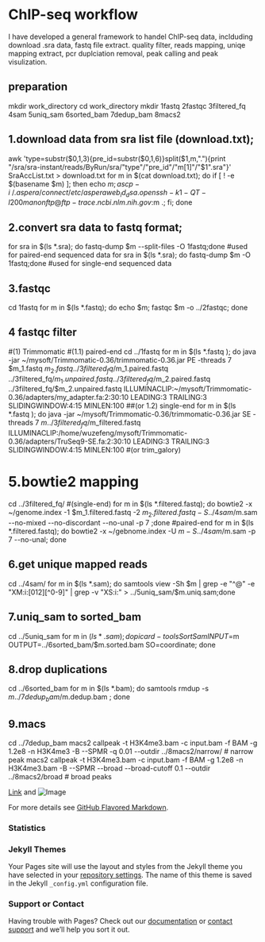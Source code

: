 # ChIP-seq workflow

I have developed a general framework to handel ChIP-seq data, inclduding download .sra data, fastq file extract. quality filter, reads mapping, uniqe mapping extract, pcr duplciation removal, peak calling and peak visulization.

## preparation 
mkdir work_directory
cd work_directory
mkdir 1fastq 2fastqc 3filtered_fq 4sam 5uniq_sam 6sorted_bam 7dedup_bam 8macs2


## 1.download data from sra list file (download.txt);
awk 'type=substr($0,1,3){pre_id=substr($0,1,6)}split($1,m,"."){print "/sra/sra-instant/reads/ByRun/sra/"type"/"pre_id"/"m[1]"/"$1".sra"}' SraAccList.txt > download.txt 
for m in $(cat download.txt); do if [ ! -e $(basename $m) ]; then echo $m; ascp -i ~/.aspera/connect/etc/asperaweb_id_dsa.openssh -k 1 -QT -l 200m anonftp@ftp-trace.ncbi.nlm.nih.gov:$m .; fi; done

##  2.convert sra data to fastq format;

for sra in $(ls *.sra); do fastq-dump $m --split-files -O 1fastq;done   #used for paired-end sequenced data
for sra in $(ls *.sra); do fastq-dump $m -O 1fastq;done                 #used for single-end sequenced data

## 3.fastqc 
cd 1fastq
for m in $(ls *.fastq); do echo $m; fastqc $m  -o ../2fastqc; done

## 4 fastqc filter
#(1) Trimmomatic
#(1.1) paired-end
cd ../1fastq
for m in $(ls *.fastq ); do java -jar ~/mysoft/Trimmomatic-0.36/trimmomatic-0.36.jar PE -threads 7 $m_1.fastq $m_2.fastq  ../3filtered_fq/$m_1.paired.fastq ../3filtered_fq/$m_1.unpaired.fastq ../3filtered_fq/$m_2.paired.fastq ../3filtered_fq/$m_2.unpaired.fastq ILLUMINACLIP:~/mysoft/Trimmomatic-0.36/adapters/my_adapter.fa:2:30:10 LEADING:3 TRAILING:3 SLIDINGWINDOW:4:15 MINLEN:100
##(or 1.2) single-end
for m in $(ls *.fastq ); do java -jar ~/mysoft/Trimmomatic-0.36/trimmomatic-0.36.jar SE -threads 7 $m  ../3filtered_fq/$m_filtered.fastq  ILLUMINACLIP:/home/wuzefeng/mysoft/Trimmomatic-0.36/adapters/TruSeq9-SE.fa:2:30:10 LEADING:3 TRAILING:3 SLIDINGWINDOW:4:15 MINLEN:100
#(or trim_galory)

# 5.bowtie2 mapping
cd ../3filtered_fq/
#(single-end)
for m in $(ls *.filtered.fastq); do bowtie2 -x ~/genome.index -1 $m_1.filtered.fastq -2  $m_2.filtered.fastq  -S ../4sam/$m.sam --no-mixed  --no-discordant --no-unal -p 7 ;done
#paired-end
for m in $(ls *.filtered.fastq); do bowtie2 -x ~/gebnome.index -U $m  -S ../4sam/$m.sam  -p 7  --no-unal; done

## 6.get unique mapped reads
cd ../4sam/
for m in $(ls *.sam); do samtools view -Sh $m | grep -e "^@" -e "XM:i:[012][^0-9]" | grep -v "XS:i:" > ../5uniq_sam/$m.uniq.sam;done

## 7.uniq_sam to sorted_bam
cd ../5uniq_sam
for  m in $(ls *.sam); do  picard-tools SortSam  INPUT=$m OUTPUT=../6sorted_bam/$m.sorted.bam SO=coordinate; done

## 8.drop duplications 
cd ../6sorted_bam
for m in $(ls *.bam); do samtools rmdup -s $m ../7dedup_bam/$m.dedup.bam ; done

## 9.macs
cd ../7dedup_bam
macs2 callpeak -t H3K4me3.bam -c input.bam -f BAM -g 1.2e8 -n H3K4me3 -B --SPMR -q  0.01 --outdir ../8macs2/narrow/  # narrow peak
macs2 callpeak -t H3K4me3.bam -c input.bam -f BAM -g 1.2e8 -n H3K4me3.bam -B --SPMR  --broad --broad-cutoff 0.1  --outdir ../8macs2/broad  # broad peaks


[Link](url) and ![Image](src)


For more details see [GitHub Flavored Markdown](https://guides.github.com/features/mastering-markdown/).

### Statistics

<script type="text/javascript" src="//ra.revolvermaps.com/0/0/7.js?i=0ypfp1eocyh&amp;m=0&amp;c=ff0000&amp;cr1=ffffff&amp;sx=0" async="async"></script>

### Jekyll Themes

Your Pages site will use the layout and styles from the Jekyll theme you have selected in your [repository settings](https://github.com/Zefeng-Wu/Chip-seq-pipline/settings). The name of this theme is saved in the Jekyll `_config.yml` configuration file.

### Support or Contact
Having trouble with Pages? Check out our [documentation](https://help.github.com/categories/github-pages-basics/) or [contact support](https://github.com/contact) and we’ll help you sort it out.
